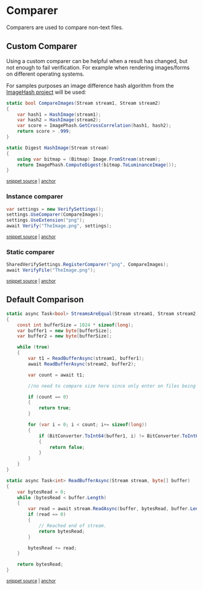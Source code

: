<!--
GENERATED FILE - DO NOT EDIT
This file was generated by [MarkdownSnippets](https://github.com/SimonCropp/MarkdownSnippets).
Source File: /docs/mdsource/comparer.source.md
To change this file edit the source file and then run MarkdownSnippets.
-->

# Comparer

Comparers are used to compare non-text files.


## Custom Comparer

Using a custom comparer can be helpful when a result has changed, but not enough to fail verification. For example when rendering images/forms on different operating systems.

For samples purposes an image difference hash algorithm from the [ImageHash project](https://github.com/pgrho/phash) will be used:

<!-- snippet: ImageComparer -->
<a id='snippet-imagecomparer'/></a>
```cs
static bool CompareImages(Stream stream1, Stream stream2)
{
    var hash1 = HashImage(stream1);
    var hash2 = HashImage(stream2);
    var score = ImagePhash.GetCrossCorrelation(hash1, hash2);
    return score > .999;
}

static Digest HashImage(Stream stream)
{
    using var bitmap = (Bitmap) Image.FromStream(stream);
    return ImagePhash.ComputeDigest(bitmap.ToLuminanceImage());
}
```
<sup><a href='/src/Verify.Tests/Snippets/ComparerSnippets.cs#L36-L50' title='File snippet `imagecomparer` was extracted from'>snippet source</a> | <a href='#snippet-imagecomparer' title='Navigate to start of snippet `imagecomparer`'>anchor</a></sup>
<!-- endsnippet -->


### Instance comparer

<!-- snippet: InstanceComparer -->
<a id='snippet-instancecomparer'/></a>
```cs
var settings = new VerifySettings();
settings.UseComparer(CompareImages);
settings.UseExtension("png");
await Verify("TheImage.png", settings);
```
<sup><a href='/src/Verify.Tests/Snippets/ComparerSnippets.cs#L20-L25' title='File snippet `instancecomparer` was extracted from'>snippet source</a> | <a href='#snippet-instancecomparer' title='Navigate to start of snippet `instancecomparer`'>anchor</a></sup>
<!-- endsnippet -->


### Static comparer

<!-- snippet: StaticComparer -->
<a id='snippet-staticcomparer'/></a>
```cs
SharedVerifySettings.RegisterComparer("png", CompareImages);
await VerifyFile("TheImage.png");
```
<sup><a href='/src/Verify.Tests/Snippets/ComparerSnippets.cs#L30-L33' title='File snippet `staticcomparer` was extracted from'>snippet source</a> | <a href='#snippet-staticcomparer' title='Navigate to start of snippet `staticcomparer`'>anchor</a></sup>
<!-- endsnippet -->


## Default Comparison

<!-- snippet: DefualtCompare -->
<a id='snippet-defualtcompare'/></a>
```cs
static async Task<bool> StreamsAreEqual(Stream stream1, Stream stream2)
{
    const int bufferSize = 1024 * sizeof(long);
    var buffer1 = new byte[bufferSize];
    var buffer2 = new byte[bufferSize];

    while (true)
    {
        var t1 = ReadBufferAsync(stream1, buffer1);
        await ReadBufferAsync(stream2, buffer2);

        var count = await t1;

        //no need to compare size here since only enter on files being same size

        if (count == 0)
        {
            return true;
        }

        for (var i = 0; i < count; i+= sizeof(long))
        {
            if (BitConverter.ToInt64(buffer1, i) != BitConverter.ToInt64(buffer2, i))
            {
                return false;
            }
        }
    }
}

static async Task<int> ReadBufferAsync(Stream stream, byte[] buffer)
{
    var bytesRead = 0;
    while (bytesRead < buffer.Length)
    {
        var read = await stream.ReadAsync(buffer, bytesRead, buffer.Length - bytesRead);
        if (read == 0)
        {
            // Reached end of stream.
            return bytesRead;
        }

        bytesRead += read;
    }

    return bytesRead;
}
```
<sup><a href='/src/Verify/Compare/FileComparer.cs#L76-L124' title='File snippet `defualtcompare` was extracted from'>snippet source</a> | <a href='#snippet-defualtcompare' title='Navigate to start of snippet `defualtcompare`'>anchor</a></sup>
<!-- endsnippet -->

